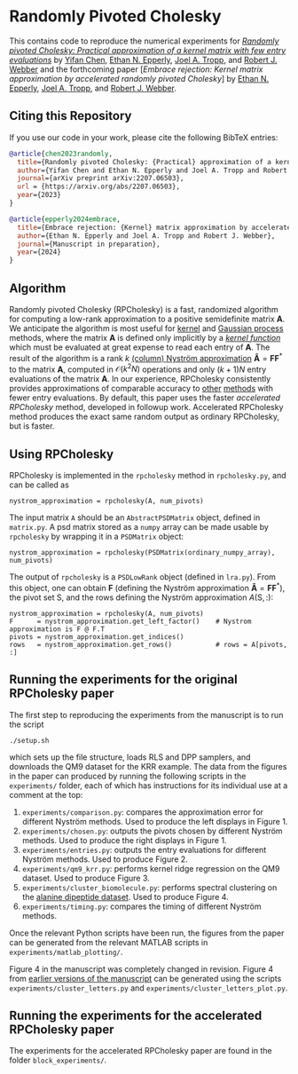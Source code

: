 # Randomly Pivoted Cholesky

This contains code to reproduce the numerical experiments for [_Randomly pivoted Cholesky: Practical approximation of a kernel matrix with few entry evaluations_](https://arxiv.org/abs/2207.06503) by [Yifan Chen](https://yifanc96.github.io), [Ethan N. Epperly](https://www.ethanepperly.com), [Joel A. Tropp](https://tropp.caltech.edu), and [Robert J. Webber](https://rwebber.people.caltech.edu) and the forthcoming paper [_Embrace rejection: Kernel matrix approximation by accelerated randomly pivoted Cholesky_] by [Ethan N. Epperly](https://www.ethanepperly.com), [Joel A. Tropp](https://tropp.caltech.edu), and [Robert J. Webber](https://rwebber.people.caltech.edu).

## Citing this Repository

If you use our code in your work, please cite the following BibTeX entries:

```bibtex
@article{chen2023randomly,
  title={Randomly pivoted Cholesky: {Practical} approximation of a kernel matrix with few entry evaluations},
  author={Yifan Chen and Ethan N. Epperly and Joel A. Tropp and Robert J. Webber},
  journal={arXiv preprint arXiv:2207.06503},
  url = {https://arxiv.org/abs/2207.06503},
  year={2023}
}

@article{epperly2024embrace,
  title={Embrace rejection: {Kernel} matrix approximation by accelerated randomly pivoted {Cholesky}},
  author={Ethan N. Epperly and Joel A. Tropp and Robert J. Webber},
  journal={Manuscript in preparation},
  year={2024}
}
```

## Algorithm

Randomly pivoted Cholesky (RPCholesky) is a fast, randomized algorithm for computing a low-rank approximation to a positive semidefinite matrix $\boldsymbol{A}$.
We anticipate the algorithm is most useful for [kernel](https://en.wikipedia.org/wiki/Kernel_method) and [Gaussian process](https://en.wikipedia.org/wiki/Kriging) methods, where the matrix $\boldsymbol{A}$ is defined only implicitly by a [_kernel function_](https://en.wikipedia.org/wiki/Positive-definite_kernel) which must be evaluated at great expense to read each entry of $\boldsymbol{A}$.
The result of the algorithm is a rank $k$ [(column) Nyström approximation](https://en.wikipedia.org/wiki/Low-rank_matrix_approximations#Nyström_approximation) $\boldsymbol{\hat{A}} = \boldsymbol{F}\boldsymbol{F}^*$ to the matrix $\boldsymbol{A}$, computed in $\mathcal{O}(k^2N)$ operations and only $(k+1)N$ entry evaluations of the matrix $\boldsymbol{A}$.
In our experience, RPCholesky consistently provides approximations of comparable accuracy to [other](https://proceedings.neurips.cc/paper/2017/hash/a03fa30821986dff10fc66647c84c9c3-Abstract.html) [methods](https://jmlr.org/papers/v20/19-179.html) with fewer entry evaluations.
By default, this paper uses the faster _accelerated RPCholesky_ method, developed in followup work.
Accelerated RPCholesky method produces the exact same random output as ordinary RPCholesky, but is faster.

## Using RPCholesky

RPCholesky is implemented in the `rpcholesky` method in `rpcholesky.py`, and can be called as

```
nystrom_approximation = rpcholesky(A, num_pivots)
```

The input matrix `A` should be an `AbstractPSDMatrix` object, defined in `matrix.py`.
A psd matrix stored as a `numpy` array can be made usable by `rpcholesky` by wrapping it in a `PSDMatrix` object:

```
nystrom_approximation = rpcholesky(PSDMatrix(ordinary_numpy_array), num_pivots)
```

The output of `rpcholesky` is a `PSDLowRank` object (defined in `lra.py`).
From this object, one can obtain $\boldsymbol{F}$ (defining the Nyström approximation $\boldsymbol{\hat{A}} = \boldsymbol{FF}^*$), the pivot set $\mathsf{S}$, and the rows defining the Nyström approximation $A(\mathsf{S},:)$:

```
nystrom_approximation = rpcholesky(A, num_pivots)
F      = nystrom_approximation.get_left_factor()    # Nystrom approximation is F @ F.T
pivots = nystrom_approximation.get_indices() 
rows   = nystrom_approximation.get_rows()           # rows = A[pivots, :]
```

## Running the experiments for the original RPCholesky paper

The first step to reproducing the experiments from the manuscript is to run the script

```
./setup.sh
```

which sets up the file structure, loads RLS and DPP samplers, and downloads the QM9 dataset for the KRR example.
The data from the figures in the paper can produced by running the following scripts in the `experiments/` folder, each of which has instructions for its individual use at a comment at the top:

1. `experiments/comparison.py`: compares the approximation error for different Nyström methods. Used to produce the left displays in Figure 1.
2. `experiments/chosen.py`: outputs the pivots chosen by different Nyström methods. Used to produce the right displays in Figure 1.
3. `experiments/entries.py`: outputs the entry evaluations for different Nyström methods. Used to produce Figure 2.
4. `experiments/qm9_krr.py`: performs kernel ridge regression on the QM9 dataset. Used to produce Figure 3.
5. `experiments/cluster_biomolecule.py`: performs spectral clustering on the [alanine dipeptide dataset](https://markovmodel.github.io/mdshare/ALA2/). Used to produce Figure 4.
6. `experiments/timing.py`: compares the timing of different Nyström methods.

Once the relevant Python scripts have been run, the figures from the paper can be generated from the relevant MATLAB scripts in `experiments/matlab_plotting/`.

Figure 4 in the manuscript was completely changed in revision. Figure 4 from [earlier versions of the manuscript](https://arxiv.org/abs/2207.06503v3) can be generated using the scripts `experiments/cluster_letters.py` and `experiments/cluster_letters_plot.py`.

## Running the experiments for the accelerated RPCholesky paper

The experiments for the accelerated RPCholesky paper are found in the folder `block_experiments/`.
